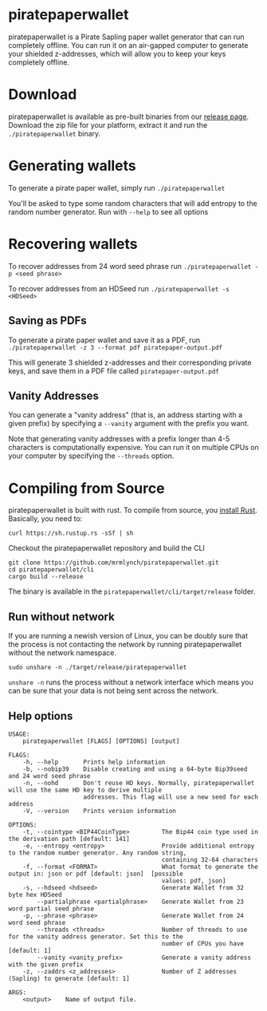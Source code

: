 # piratepaperwallet
piratepaperwallet is a Pirate Sapling paper wallet generator that can run completely offline. You can run it on an air-gapped computer to generate your shielded z-addresses, which will allow you to keep your keys completely offline.

# Download
piratepaperwallet is available as pre-built binaries from our [release page](https://github.com/mrmlynch/piratepaperwallet/releases). Download the zip file for your platform, extract it and run the `./piratepaperwallet` binary.

# Generating wallets
To generate a pirate paper wallet, simply run `./piratepaperwallet`

You'll be asked to type some random characters that will add entropy to the random number generator. Run with `--help` to see all options

# Recovering wallets
To recover addresses from 24 word seed phrase run `./piratepaperwallet -p <seed phrase>`

To recover addresses from an HDSeed run `./piratepaperwallet -s <HDSeed>`

## Saving as PDFs
To generate a pirate paper wallet and save it as a PDF, run
`./piratepaperwallet -z 3 --format pdf piratepaper-output.pdf`

This will generate 3 shielded z-addresses and their corresponding private keys, and save them in a PDF file called `piratepaper-output.pdf`

## Vanity Addresses
You can generate a "vanity address" (that is, an address starting with a given prefix) by specifying a `--vanity` argument with the prefix you want.

Note that generating vanity addresses with a prefix longer than 4-5 characters is computationally expensive. You can run it on multiple CPUs on your computer by specifying the `--threads` option.

# Compiling from Source
piratepaperwallet is built with rust. To compile from source, you [install Rust](https://www.rust-lang.org/tools/install). Basically, you need to:
```
curl https://sh.rustup.rs -sSf | sh
```
Checkout the piratepaperwallet repository and build the CLI
```
git clone https://github.com/mrmlynch/piratepaperwallet.git
cd piratepaperwallet/cli
cargo build --release
```

The binary is available in the `piratepaperwallet/cli/target/release` folder.

## Run without network
If you are running a newish version of Linux, you can be doubly sure that the process is not contacting the network by running piratepaperwallet without the network namespace.

```
sudo unshare -n ./target/release/piratepaperwallet
```
`unshare -n` runs the process without a network interface which means you can be sure that your data is not being sent across the network.


## Help options
```
USAGE:
    piratepaperwallet [FLAGS] [OPTIONS] [output]

FLAGS:
    -h, --help       Prints help information
    -b, --nobip39    Disable creating and using a 64-byte Bip39seed and 24 word seed phrase
    -n, --nohd       Don't reuse HD keys. Normally, piratepaperwallet will use the same HD key to derive multiple
                     addresses. This flag will use a new seed for each address
    -V, --version    Prints version information

OPTIONS:
    -t, --cointype <BIP44CoinType>         The Bip44 coin type used in the derivation path [default: 141]
    -e, --entropy <entropy>                Provide additional entropy to the random number generator. Any random string,
                                           containing 32-64 characters
    -f, --format <FORMAT>                  What format to generate the output in: json or pdf [default: json]  [possible
                                           values: pdf, json]
    -s, --hdseed <hdseed>                  Generate Wallet from 32 byte hex HDSeed
        --partialphrase <partialphrase>    Generate Wallet from 23 word partial seed phrase
    -p, --phrase <phrase>                  Generate Wallet from 24 word seed phrase
        --threads <threads>                Number of threads to use for the vanity address generator. Set this to the
                                           number of CPUs you have [default: 1]
        --vanity <vanity_prefix>           Generate a vanity address with the given prefix
    -z, --zaddrs <z_addresses>             Number of Z addresses (Sapling) to generate [default: 1]

ARGS:
    <output>    Name of output file.
```
